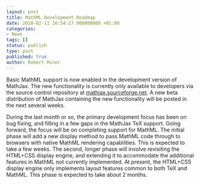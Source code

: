 ```yaml
---
layout: post
title: MathML Development Roadmap
date: 2010-02-11 16:54:17.000000000 +01:00
categories:
- News
tags: []
status: publish
type: post
published: true
author: Robert Miner
---
```


Basic MathML support is now enabled in the development version of MathJax.  The new functionality is currently only available to developers via the source control repository at [mathjax.sourceforge.net](http://mathjax.sourceforge.net).  A new beta distribution of MathJax containing the new functionality will be posted in the next several weeks.

During the last month or so, the primary development focus has been on bug fixing, and filling in a few gaps in the MathJax TeX support.  Going forward, the focus will be on completing support for MathML.  The initial phase will add a new display method to pass MathML code through to browsers with native MathML rendering capabilities.  This is expected to take a few weeks.  The second, longer phase will involve revisiting the HTML+CSS display engine, and extending it to accommodate the additional features in MathML not currently implemented.  At present, the HTML+CSS display engine only implements layout features common to both TeX and MathML. This phase is expected to take about 2 months.